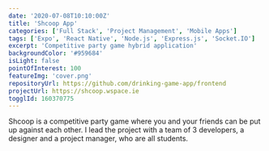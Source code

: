 ```yaml
---
date: '2020-07-08T10:10:00Z'
title: 'Shcoop App'
categories: ['Full Stack', 'Project Management', 'Mobile Apps']
tags: ['Expo', 'React Native', 'Node.js', 'Express.js', 'Socket.IO']
excerpt: 'Competitive party game hybrid application'
backgroundColor: '#959684'
isLight: false
pointOfInterest: 100
featureImg: 'cover.png'
repositoryUrl: https://github.com/drinking-game-app/frontend
projectUrl: https://shcoop.wspace.ie
togglId: 160370775
---
```


Shcoop is a competitive party game where you and your friends can be put up against each other. I lead the project with a team of 3 developers, a designer and a project manager, who are all students.
